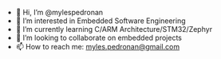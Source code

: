 - 👋 Hi, I’m @mylespedronan
- 👀 I’m interested in Embedded Software Engineering
- 🌱 I’m currently learning C/ARM Architecture/STM32/Zephyr
- 💞️ I’m looking to collaborate on embedded projects
- 📫 How to reach me: myles.pedronan@gmail.com

<!---
mylespedronan/mylespedronan is a ✨ special ✨ repository because its `README.md` (this file) appears on your GitHub profile.
You can click the Preview link to take a look at your changes.
--->
